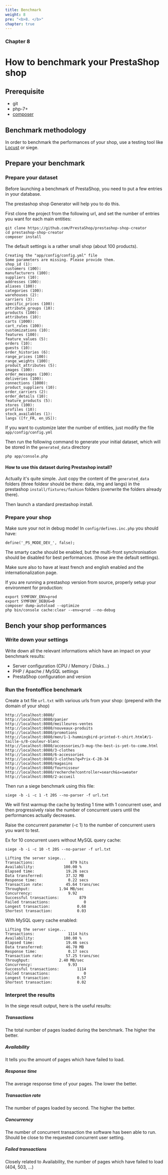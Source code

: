 ```yaml
---
title: Benchmark
weight: 8
pre: "<b>8. </b>"
chapter: true
---
```


### Chapter 8

# How to benchmark your PrestaShop shop

## Prerequisite

- git
- php-7+
- <a href="https://getcomposer.org/download/composer">composer</a>

## Benchmark methodology
In order to benchmark the performances of your shop, use a testing tool like <a href="https://locust.io">Locust</a>
or siege.

## Prepare your benchmark

### Prepare your dataset

Before launching a benchmark of PrestaShop, you need to put a few entries in your database.

The prestashop shop Generator will help you to do this.

First clone the project from the following url, and set the number of entries you want for each main entities:

```text
git clone https://github.com/PrestaShop/prestashop-shop-creator
cd prestashop-shop-creator
composer install
```



The default settings is a rather small shop (about 100 products).

```text
Creating the "app/config/config.yml" file
Some parameters are missing. Please provide them.
shop_id (1): 
customers (100): 
manufacturers (100): 
suppliers (10): 
addresses (100): 
aliases (100): 
categories (100): 
warehouses (2): 
carriers (3): 
specific_prices (100): 
attribute_groups (10): 
products (100): 
attributes (10): 
carts (1000): 
cart_rules (100): 
customizations (10): 
features (100): 
feature_values (5): 
orders (10): 
guests (10): 
order_histories (6): 
range_prices (100): 
range_weights (100): 
product_attributes (5): 
images (100): 
order_messages (100): 
deliveries (100): 
connections (1000): 
product_suppliers (10): 
order_carriers (2): 
order_details (10): 
feature_products (5): 
stores (100): 
profiles (10): 
stock_availables (1): 
langs ([fr_FR, en_US]): 
```

If you want to customize later the number of entities, just modify the file ```app/config/config.yml```

Then run the following command to generate your initial dataset, which will be stored in the ```generated_data``` 
directory

```
php app/console.php
```

#### How to use this dataset during Prestashop install?

Actually it's quite simple. Just copy the content of the ```generated_data``` folders (three foldesr should be 
there: data, img and langs) in the prestashop ```install/fixtures/fashion``` folders (overwrite the folders already 
there).

Then launch a standard prestashop install.

### Prepare your shop

Make sure your not in debug mode! In ```config/defines.inc.php``` you should have:
```text
define('_PS_MODE_DEV_', false);
```
The smarty cache should be enabled, but the multi-front synchronisation should be disabled for best performances.
(those are the default settings).

Make sure also to have at least french and english enabled and the internationalization page.

If you are running a prestashop version from source, properly setup your environment for production:

```text
export SYMFONY_ENV=prod
export SYMFONY_DEBUG=0
composer dump-autoload --optimize
php bin/console cache:clear --env=prod --no-debug
```

## Bench your shop performances

### Write down your settings

Write down all the relevant informations which have an impact on your benchmark results:

- Server configuration (CPU / Memory / Disks...)
- PHP / Apache / MySQL settings
- PrestaShop configuration and version


### Run the frontoffice benchmark
Create a txt file ```url.txt``` with various urls from your shop: (prepend with the domain of your shop)

```text
http://localhost:8080/
http://localhost:8080/panier
http://localhost:8080/meilleures-ventes
http://localhost:8080/nouveaux-produits
http://localhost:8080/promotions
http://localhost:8080/men/1-1-hummingbird-printed-t-shirt.html#/1-taille-s/8-couleur-blanc
http://localhost:8080/accessories/3-mug-the-best-is-yet-to-come.html
http://localhost:8080/3-clothes
http://localhost:8080/6-accessories
http://localhost:8080/3-clothes?q=Prix-€-28-34
http://localhost:8080/magasins
http://localhost:8080/fournisseur
http://localhost:8080/recherche?controller=search&s=sweater
http://localhost:8080/2-accueil
```

Then run a siege benchmark using this file:
```text
siege -b -i -c 1 -t 20S --no-parser -f url.txt
```

We will first warmup the cache by testing 1 time with 1 concurrent user, and then progressively 
raise the number of concurrent users until the performances actually decreases.


Raise the concurrent parameter (-c 1) to the number of concurrent users you want to test.

Ex for 10 concurrent users without MySQL query cache:

```text
siege -b -i -c 10 -t 20S --no-parser -f url.txt  

Lifting the server siege...
Transactions:		         879 hits
Availability:		      100.00 %
Elapsed time:		       19.26 secs
Data transferred:	       37.32 MB
Response time:		        0.22 secs
Transaction rate:	       45.64 trans/sec
Throughput:		        1.94 MB/sec
Concurrency:		        9.92
Successful transactions:         879
Failed transactions:	           0
Longest transaction:	        0.68
Shortest transaction:	        0.03
```

With MySQL query cache enabled:

```text
Lifting the server siege...
Transactions:		        1114 hits
Availability:		      100.00 %
Elapsed time:		       19.46 secs
Data transferred:	       46.70 MB
Response time:		        0.17 secs
Transaction rate:	       57.25 trans/sec
Throughput:		        2.40 MB/sec
Concurrency:		        9.93
Successful transactions:        1114
Failed transactions:	           0
Longest transaction:	        0.57
Shortest transaction:	        0.02
```

### Interpret the results

In the siege result output, here is the useful results:

##### Transactions

The total number of pages loaded during the benchmark. The higher the better.

##### Availability

It tells you the amount of pages which have failed to load.

##### Response time

The average response time of your pages. The lower the better.

##### Transaction rate

The number of pages loaded by second. The higher the better.

##### Concurrency

The number of concurrent transaction the software has been able to run. Should be close to the requested 
concurrent user setting.

##### Failed transactions

Closely related to Availability, the number of pages which have failed to load (404, 503, ...)


